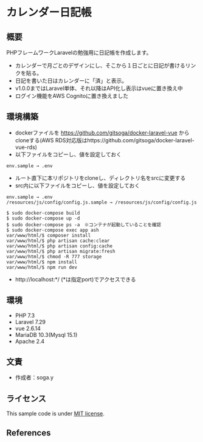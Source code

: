 # カレンダー日記帳

## 概要

PHPフレームワークLaravelの勉強用に日記帳を作成します。

- カレンダーで月ごとのデザインにし、そこから１日ごとに日記が書けるリンクを貼る。
- 日記を書いた日はカレンダーに「済」と表示。
- v1.0.0まではLaravel単体、それ以降はAPI化し表示はvueに置き換え中
- ログイン機能をAWS Cognitoに置き換えました

## 環境構築

- dockerファイルを https://github.com/gitsoga/docker-laravel-vue からcloneする(AWS RDS対応版はhttps://github.com/gitsoga/docker-laravel-vue-rds)
- 以下ファイルをコピーし、値を設定しておく
```
env.sample → .env
```

- ルート直下に本リポジトリをcloneし、ディレクトリ名をsrcに変更する
- src内に以下ファイルをコピーし、値を設定しておく
```
env.sample → .env
/resources/js/config/config.js.sample → /resources/js/config/config.js
```

```
$ sudo docker-compose build
$ sudo docker-compose up -d
$ sudo docker-compose ps -a　※コンテナが起動していることを確認
$ sudo docker-compose exec app ash 
var/www/html/$ composer install
var/www/html/$ php artisan cache:clear
var/www/html/$ php artisan config:cache
var/www/html/$ php artisan migrate:fresh
var/www/html/$ chmod -R 777 storage
var/www/html/$ npm install
var/www/html/$ npm run dev
```

- http://localhost:*/ (*は指定port)でアクセスできる

## 環境

- PHP 7.3
- Laravel 7.29
- vue 2.6.14
- MariaDB 10.3(Mysql 15.1)
- Apache 2.4

## 文責

* 作成者：soga.y

## ライセンス

This sample code is under [MIT license](https://en.wikipedia.org/wiki/MIT_License).

## References

